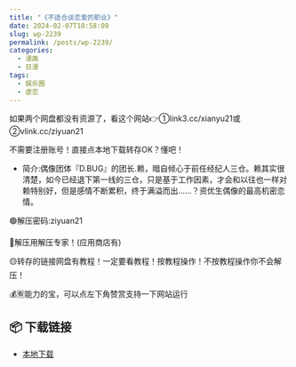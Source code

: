 ```yaml
---
title: "《不适合谈恋爱的职业》"
date: 2024-02-07T10:58:09
slug: wp-2239
permalink: /posts/wp-2239/
categories:
  - 漫画
  - 日漫
tags:
  - 娱乐圈
  - 虐恋
---
```


如果两个网盘都没有资源了，看这个网站👉①link3.cc/xianyu21或②vlink.cc/ziyuan21

不需要注册账号！直接点本地下载转存OK？懂吧！

*   简介:偶像团体『D.BUG』的团长.赖，暗自倾心于前任经纪人三仓。赖其实很清楚，如今已经退下第一线的三仓，只是基于工作因素，才会和以往也一样对赖特别好，但是感情不断累积，终于满溢而出……？资优生偶像的最高机密恋情。

🟢解压密码:ziyuan21

🔵解压用解压专家！(应用商店有)

🟡转存的链接网盘有教程！一定要看教程！按教程操作！不按教程操作你不会解压！

💰🈶能力的宝，可以点左下角赞赏支持一下网站运行

## 📦 下载链接
- [本地下载](https://blziyuan21.com/pay-download/2239?key=1b02035557&down_id=0)


